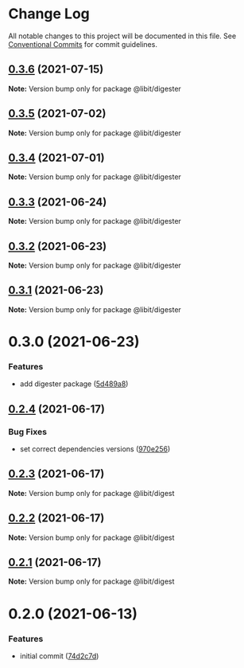 # Change Log

All notable changes to this project will be documented in this file.
See [Conventional Commits](https://conventionalcommits.org) for commit guidelines.

## [0.3.6](https://gitr.net/mindary/libit/compare/@libit/digester@0.3.5...@libit/digester@0.3.6) (2021-07-15)

**Note:** Version bump only for package @libit/digester





## [0.3.5](https://gitr.net/mindary/libit/compare/@libit/digester@0.3.4...@libit/digester@0.3.5) (2021-07-02)

**Note:** Version bump only for package @libit/digester





## [0.3.4](https://gitr.net/mindary/libit/compare/@libit/digester@0.3.3...@libit/digester@0.3.4) (2021-07-01)

**Note:** Version bump only for package @libit/digester





## [0.3.3](https://gitr.net/mindary/libit/compare/@libit/digester@0.3.2...@libit/digester@0.3.3) (2021-06-24)

**Note:** Version bump only for package @libit/digester





## [0.3.2](https://gitr.net/mindary/libit/compare/@libit/digester@0.3.1...@libit/digester@0.3.2) (2021-06-23)

**Note:** Version bump only for package @libit/digester





## [0.3.1](https://gitr.net/mindary/libit/compare/@libit/digester@0.3.0...@libit/digester@0.3.1) (2021-06-23)

**Note:** Version bump only for package @libit/digester





# 0.3.0 (2021-06-23)


### Features

* add digester package ([5d489a8](https://gitr.net/mindary/libit/commits/5d489a8a35aabecfec0bd4b0a2df263e78fb20ff))





## [0.2.4](https://gitr.net/mindary/libit/compare/@libit/digest@0.2.3...@libit/digest@0.2.4) (2021-06-17)


### Bug Fixes

* set correct dependencies versions ([970e256](https://gitr.net/mindary/libit/commits/970e256621821145136bfbbd7d1b0ffdfa3e7579))





## [0.2.3](https://gitr.net/mindary/libit/compare/@libit/digest@0.2.2...@libit/digest@0.2.3) (2021-06-17)

**Note:** Version bump only for package @libit/digest





## [0.2.2](https://gitr.net/mindary/libit/compare/@libit/digest@0.2.1...@libit/digest@0.2.2) (2021-06-17)

**Note:** Version bump only for package @libit/digest





## [0.2.1](https://gitr.net/mindary/libit/compare/@libit/digest@0.2.0...@libit/digest@0.2.1) (2021-06-17)

**Note:** Version bump only for package @libit/digest





# 0.2.0 (2021-06-13)


### Features

* initial commit ([74d2c7d](https://gitr.net/mindary/libit/commits/74d2c7de8e5e240070ea580782e6a009e16cf4eb))
